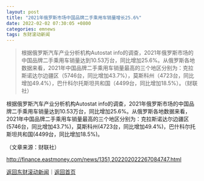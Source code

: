 ```yaml
---
layout: post
title: "2021年俄罗斯市场中国品牌二手乘用车销量增长25.6%"
date: 2022-02-02 07:30:05 +0800
categories: emnews
tags: 东财滚动新闻
---
```

> 根据俄罗斯汽车产业分析机构Autostat info的调查，2021年俄罗斯市场的中国品牌二手乘用车销量达到10.53万台，同比增加25.6%。从俄罗斯各地数据来看，2021年中国品牌二手乘用车销量最高的三个地区分别为：克拉斯诺达尔边疆区（5746台，同比增加43.7%），莫斯科州（4723台，同比增加49.4%），巴什科尔托斯坦共和国（4499台，同比增加18.5%）。（财联社）

<p>根据俄罗斯汽车产业分析机构Autostat info的调查，2021年俄罗斯市场的中国品牌二手乘用车销量达到10.53万台，同比增加25.6%。从俄罗斯各地数据来看，2021年中国品牌二手乘用车销量最高的三个地区分别为：克拉斯诺达尔边疆区(5746台，同比增加43.7%)，莫斯科州(4723台，同比增加49.4%)，巴什科尔托斯坦共和国(4499台，同比增加18.5%)。</p><p class="em_media">（文章来源：财联社）</p>

<http://finance.eastmoney.com/news/1351,202202022267084747.html>

[返回东财滚动新闻](//finews.withounder.com/emnews/)｜[返回首页](//finews.withounder.com/)